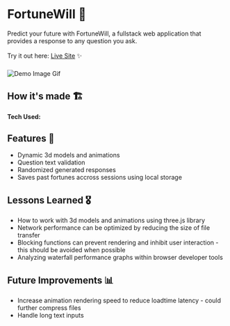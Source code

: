 
# FortuneWill 🔮
Predict your future with FortuneWill, a fullstack web application that provides a response to any question you ask.
<br><br>Try it out here: [Live Site](#) ✨
###
![Demo Image Gif](#)

## How it's made  🏗
**Tech Used:** 

## Features 📱
- Dynamic 3d models and animations
- Question text validation
- Randomized generated responses
- Saves past fortunes accross sessions using local storage

## Lessons Learned 🎖
- How to work with 3d models and animations using three.js library
- Network performance can be optimized by reducing the size of file transfer
- Blocking functions can prevent rendering and inhibit user interaction - this should be avoided when possible
- Analyzing waterfall performance graphs within browser developer tools

## Future Improvements 📊
- Increase animation rendering speed to reduce loadtime latency - could further compress files
- Handle long text inputs
